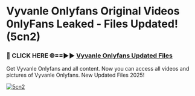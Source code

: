 # Vyvanle Onlyfans Original Videos 0nlyFans Leaked - Files Updated! (5cn2)

<h3>🔴 CLICK HERE 🌐==►► <a href="https://tinyurl.com/x26r9saj" rel="nofollow">Vyvanle Onlyfans Updated Files</a></h3>

Get Vyvanle Onlyfans and all content. Now you can access all videos and pictures of Vyvanle Onlyfans. New Updated Files 2025!

[![5cn2](https://i.imgur.com/LkgZPqh.gif)](https://tinyurl.com/x26r9saj)
